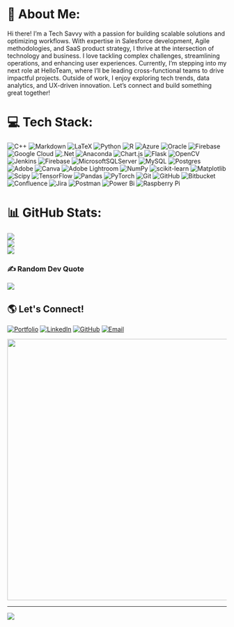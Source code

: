 <!--
## Hello, I'm Varsha!
🔹 **Technical Project Manager | Salesforce Consultant | Product Strategist**  
🔹 Passionate about **Salesforce Development, B2B SaaS Product Strategy, Data Science, and Machine Learning**  
🔹 Experienced in **Agile Development, Software Lifecycle Management, and API Integrations**  
🔹 Committed to leveraging technology for **streamlining operations and enhancing user experience**  

### 🛠️ Tech Stack:
![Python](https://img.shields.io/badge/-Python-3776AB?style=flat-square&logo=python&logoColor=white)
![C++](https://img.shields.io/badge/-C++-00599C?style=flat-square&logo=c%2B%2B&logoColor=white)
![Visual Basic](https://img.shields.io/badge/-Visual%20Basic-68217A?style=flat-square&logo=microsoft&logoColor=white)
![SQL](https://img.shields.io/badge/-SQL-4479A1?style=flat-square&logo=mysql&logoColor=white)
![Salesforce](https://img.shields.io/badge/-Salesforce-00A1E0?style=flat-square&logo=salesforce&logoColor=white)
![REST API](https://img.shields.io/badge/-REST%20API-02569B?style=flat-square&logo=postman&logoColor=white)
![Machine Learning](https://img.shields.io/badge/-Machine%20Learning-F7931E?style=flat-square&logo=pytorch&logoColor=white)
![Tableau](https://img.shields.io/badge/-Tableau-E97627?style=flat-square&logo=tableau&logoColor=white)
![Power BI](https://img.shields.io/badge/-Power%20BI-F2C811?style=flat-square&logo=powerbi&logoColor=black)



## 📊 GitHub Stats
![Varrsha's GitHub stats](https://github-readme-stats.vercel.app/api?username=Varsha-src&show_icons=true&theme=radical)

## 🔥 GitHub Streak
![GitHub Streak](https://github-readme-streak-stats.herokuapp.com/?user=Varsha-src&theme=radical)

## 🚀 Contribution Graph
![GitHub Activity Graph](https://github-readme-activity-graph.vercel.app/graph?username=Varsha-src&theme=react-dark)


## 🌟 Top Languages
![Top Langs](https://github-readme-stats.vercel.app/api/top-langs/?username=Varsha-src&layout=compact&theme=radical)


## 🌎 Let's Connect!
[![LinkedIn](https://img.shields.io/badge/-LinkedIn-0077B5?style=flat-square&logo=linkedin&logoColor=white)](https://www.linkedin.com/in/vrk15797/)
[![GitHub](https://img.shields.io/badge/-GitHub-181717?style=flat-square&logo=github&logoColor=white)](https://github.com/Varsha-src)
[![Email](https://img.shields.io/badge/-Email-D14836?style=flat-square&logo=gmail&logoColor=white)](mailto:varshujul15@gmail.com)


<p align="center">
  <img src="https://media.giphy.com/media/xT9IgzoKnwFNmISR8I/giphy.gif" width="600">
</p>
-->



# 💫 About Me:
Hi there! I’m a Tech Savvy with a passion for building scalable solutions and optimizing workflows. With expertise in Salesforce development, Agile methodologies, and SaaS product strategy, I thrive at the intersection of technology and business. I love tackling complex challenges, streamlining operations, and enhancing user experiences. Currently, I’m stepping into my next role at HelloTeam, where I’ll be leading cross-functional teams to drive impactful projects. Outside of work, I enjoy exploring tech trends, data analytics, and UX-driven innovation. Let’s connect and build something great together!

# 💻 Tech Stack:
![C++](https://img.shields.io/badge/c++-%2300599C.svg?style=for-the-badge&logo=c%2B%2B&logoColor=white) ![Markdown](https://img.shields.io/badge/markdown-%23000000.svg?style=for-the-badge&logo=markdown&logoColor=white) ![LaTeX](https://img.shields.io/badge/latex-%23008080.svg?style=for-the-badge&logo=latex&logoColor=white) ![Python](https://img.shields.io/badge/python-3670A0?style=for-the-badge&logo=python&logoColor=ffdd54) ![R](https://img.shields.io/badge/r-%23276DC3.svg?style=for-the-badge&logo=r&logoColor=white) ![Azure](https://img.shields.io/badge/azure-%230072C6.svg?style=for-the-badge&logo=microsoftazure&logoColor=white) ![Oracle](https://img.shields.io/badge/Oracle-F80000?style=for-the-badge&logo=oracle&logoColor=white) ![Firebase](https://img.shields.io/badge/firebase-%23039BE5.svg?style=for-the-badge&logo=firebase) ![Google Cloud](https://img.shields.io/badge/GoogleCloud-%234285F4.svg?style=for-the-badge&logo=google-cloud&logoColor=white) ![.Net](https://img.shields.io/badge/.NET-5C2D91?style=for-the-badge&logo=.net&logoColor=white) ![Anaconda](https://img.shields.io/badge/Anaconda-%2344A833.svg?style=for-the-badge&logo=anaconda&logoColor=white) ![Chart.js](https://img.shields.io/badge/chart.js-F5788D.svg?style=for-the-badge&logo=chart.js&logoColor=white) ![Flask](https://img.shields.io/badge/flask-%23000.svg?style=for-the-badge&logo=flask&logoColor=white) ![OpenCV](https://img.shields.io/badge/opencv-%23white.svg?style=for-the-badge&logo=opencv&logoColor=white) ![Jenkins](https://img.shields.io/badge/jenkins-%232C5263.svg?style=for-the-badge&logo=jenkins&logoColor=white) ![Firebase](https://img.shields.io/badge/firebase-a08021?style=for-the-badge&logo=firebase&logoColor=ffcd34) ![MicrosoftSQLServer](https://img.shields.io/badge/Microsoft%20SQL%20Server-CC2927?style=for-the-badge&logo=microsoft%20sql%20server&logoColor=white) ![MySQL](https://img.shields.io/badge/mysql-4479A1.svg?style=for-the-badge&logo=mysql&logoColor=white) ![Postgres](https://img.shields.io/badge/postgres-%23316192.svg?style=for-the-badge&logo=postgresql&logoColor=white) ![Adobe](https://img.shields.io/badge/adobe-%23FF0000.svg?style=for-the-badge&logo=adobe&logoColor=white) ![Canva](https://img.shields.io/badge/Canva-%2300C4CC.svg?style=for-the-badge&logo=Canva&logoColor=white) ![Adobe Lightroom](https://img.shields.io/badge/Adobe%20Lightroom-31A8FF.svg?style=for-the-badge&logo=Adobe%20Lightroom&logoColor=white) ![NumPy](https://img.shields.io/badge/numpy-%23013243.svg?style=for-the-badge&logo=numpy&logoColor=white) ![scikit-learn](https://img.shields.io/badge/scikit--learn-%23F7931E.svg?style=for-the-badge&logo=scikit-learn&logoColor=white) ![Matplotlib](https://img.shields.io/badge/Matplotlib-%23ffffff.svg?style=for-the-badge&logo=Matplotlib&logoColor=black) ![Scipy](https://img.shields.io/badge/SciPy-%230C55A5.svg?style=for-the-badge&logo=scipy&logoColor=%white) ![TensorFlow](https://img.shields.io/badge/TensorFlow-%23FF6F00.svg?style=for-the-badge&logo=TensorFlow&logoColor=white) ![Pandas](https://img.shields.io/badge/pandas-%23150458.svg?style=for-the-badge&logo=pandas&logoColor=white) ![PyTorch](https://img.shields.io/badge/PyTorch-%23EE4C2C.svg?style=for-the-badge&logo=PyTorch&logoColor=white) ![Git](https://img.shields.io/badge/git-%23F05033.svg?style=for-the-badge&logo=git&logoColor=white) ![GitHub](https://img.shields.io/badge/github-%23121011.svg?style=for-the-badge&logo=github&logoColor=white) ![Bitbucket](https://img.shields.io/badge/bitbucket-%230047B3.svg?style=for-the-badge&logo=bitbucket&logoColor=white) ![Confluence](https://img.shields.io/badge/confluence-%23172BF4.svg?style=for-the-badge&logo=confluence&logoColor=white) ![Jira](https://img.shields.io/badge/jira-%230A0FFF.svg?style=for-the-badge&logo=jira&logoColor=white) ![Postman](https://img.shields.io/badge/Postman-FF6C37?style=for-the-badge&logo=postman&logoColor=white) ![Power Bi](https://img.shields.io/badge/power_bi-F2C811?style=for-the-badge&logo=powerbi&logoColor=black) ![Raspberry Pi](https://img.shields.io/badge/-Raspberry_Pi-C51A4A?style=for-the-badge&logo=Raspberry-Pi)

# 📊 GitHub Stats:
![](https://github-readme-stats.vercel.app/api?username=Varsha-src&theme=dark&hide_border=false&include_all_commits=false&count_private=false)<br/>
![](https://nirzak-streak-stats.vercel.app/?user=Varsha-src&theme=dark&hide_border=false)<br/>
![](https://github-readme-stats.vercel.app/api/top-langs/?username=Varsha-src&theme=dark&hide_border=false&include_all_commits=false&count_private=false&layout=compact)

### ✍️ Random Dev Quote
![](https://quotes-github-readme.vercel.app/api?type=horizontal&theme=radical)

## 🌎 Let's Connect!
[![Portfolio](https://img.shields.io/badge/-Portfolio-000000?style=flat-square&logo=codepen&logoColor=white)](https://varrsharkumar.mystrikingly.com/)
[![LinkedIn](https://img.shields.io/badge/-LinkedIn-0077B5?style=flat-square&logo=linkedin&logoColor=white)](https://www.linkedin.com/in/vrk15797/)
[![GitHub](https://img.shields.io/badge/-GitHub-181717?style=flat-square&logo=github&logoColor=white)](https://github.com/Varsha-src)
[![Email](https://img.shields.io/badge/-Email-D14836?style=flat-square&logo=gmail&logoColor=white)](mailto:varshujul15@gmail.com)

<p align="center">
  <img src="https://media.giphy.com/media/xT9IgzoKnwFNmISR8I/giphy.gif" width="600">
</p>


---
[![](https://visitcount.itsvg.in/api?id=Varsha-src&icon=0&color=0)](https://visitcount.itsvg.in)



